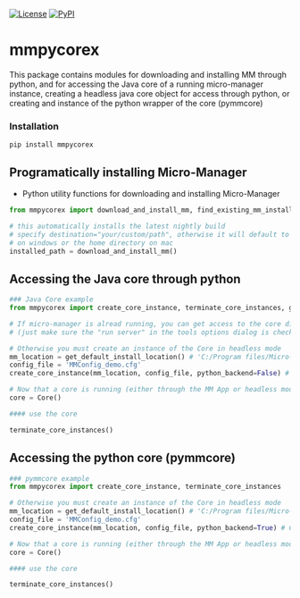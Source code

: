 [![License](https://img.shields.io/pypi/l/mmpycorex.svg)](https://github.com/micro-manager/mmpycorex/raw/master/LICENSE)
[![PyPI](https://img.shields.io/pypi/v/mmpycorex.svg)](https://pypi.org/project/mmpycorex)

# mmpycorex

This package contains modules for downloading and installing MM through python, and for accessing the Java core of
a running micro-manager instance, creating a headless java core object for access through python, or creating and instance of
the python wrapper of the core (pymmcore)

### Installation

`pip install mmpycorex`

## Programatically installing Micro-Manager
- Python utility functions for downloading and installing Micro-Manager
```python
from mmpycorex import download_and_install_mm, find_existing_mm_install

# this automatically installs the latest nightly build
# specify destination="your/custom/path", otherwise it will default to 'C:/Program files/Micro-Manager/'
# on windows or the home directory on mac
installed_path = download_and_install_mm()
```

## Accessing the Java core through python
```python
### Java Core example
from mmpycorex import create_core_instance, terminate_core_instances, get_default_install_location

# If micro-manager is alread running, you can get access to the core directly
# (just make sure the "run server" in the tools options dialog is checked)

# Otherwise you must create an instance of the Core in headless mode
mm_location = get_default_install_location() # 'C:/Program files/Micro-Manager/'
config_file = 'MMConfig_demo.cfg'
create_core_instance(mm_location, config_file, python_backend=False) # Create a remote MMCoreJ object

# Now that a core is running (either through the MM App or headless mode), create an object to access it
core = Core()

#### use the core

terminate_core_instances() 
```

## Accessing the python core (pymmcore)
```python
### pymmcore example
from mmpycorex import create_core_instance, terminate_core_instances

# Otherwise you must create an instance of the Core in headless mode
mm_location = get_default_install_location() # 'C:/Program files/Micro-Manager/'
config_file = 'MMConfig_demo.cfg'
create_core_instance(mm_location, config_file, python_backend=True) # Create pymmcore instance

# Now that a core is running (either through the MM App or headless mode), create an object to access it
core = Core()

#### use the core

terminate_core_instances() 
```


   
